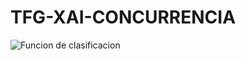 # TFG-XAI-CONCURRENCIA
![Funcion de clasificacion](https://github.com/user-attachments/assets/527857ec-9827-4a6a-83c4-9cd135ffacf7)
